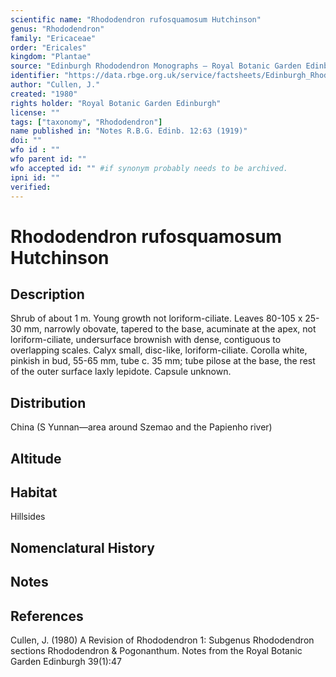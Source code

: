 ```yaml
---
scientific name: "Rhododendron rufosquamosum Hutchinson"
genus: "Rhododendron"
family: "Ericaceae"
order: "Ericales"
kingdom: "Plantae"
source: "Edinburgh Rhododendron Monographs – Royal Botanic Garden Edinburgh"
identifier: "https://data.rbge.org.uk/service/factsheets/Edinburgh_Rhododendron_Monographs.xhtml"
author: "Cullen, J."
created: "1980"
rights holder: "Royal Botanic Garden Edinburgh"
license: ""
tags: ["taxonomy", "Rhododendron"]
name published in: "Notes R.B.G. Edinb. 12:63 (1919)"
doi: ""
wfo id : ""
wfo parent id: ""
wfo accepted id: "" #if synonym probably needs to be archived.                      
ipni id: ""
verified:
---
```


                       

# Rhododendron rufosquamosum Hutchinson

## Description
Shrub of about 1 m. Young growth not loriform-ciliate. Leaves 80-105 x 25-30 mm, narrowly obovate, tapered to the base, acuminate at the apex, not loriform-ciliate, undersurface brownish with dense, contiguous to overlapping scales. Calyx small, disc-like, loriform-ciliate. Corolla white, pinkish in bud, 55-65 mm, tube c. 35 mm; tube pilose at the base, the rest of the outer surface laxly lepidote. Capsule unknown.

## Distribution
China (S Yunnan—area around Szemao and the Papienho river)

## Altitude


## Habitat
Hillsides

## Nomenclatural History

                       
## Notes


## References

Cullen, J. (1980) A Revision of Rhododendron 1: Subgenus Rhododendron sections Rhododendron & Pogonanthum. Notes from the Royal Botanic Garden Edinburgh 39(1):47
